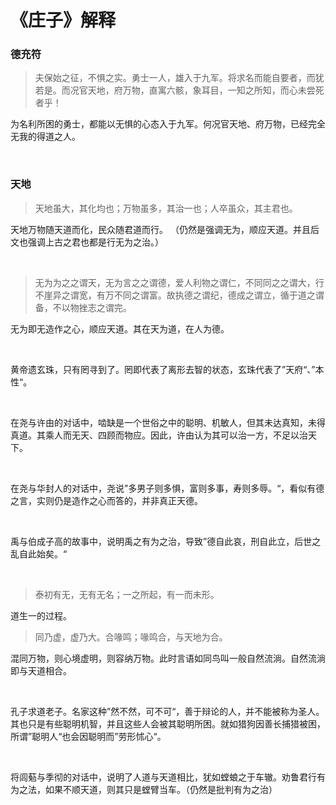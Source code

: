 # 《庄子》解释

### 德充符

> 夫保始之征，不惧之实。勇士一人，雄入于九军。将求名而能自要者，而犹若是。而况官天地，府万物，直寓六骸，象耳目，一知之所知，而心未尝死者乎！

为名利所困的勇士，都能以无惧的心态入于九军。何况官天地、府万物，已经完全无我的得道之人。

    

### 天地

> 天地虽大，其化均也；万物虽多，其治一也；人卒虽众，其主君也。

天地万物随天道而化，民众随君道而行。 （仍然是强调无为，顺应天道。并且后文也强调上古之君也都是行无为之治。）

    

> 无为为之之谓天，无为言之之谓德，爱人利物之谓仁，不同同之之谓大，行不崖异之谓宽，有万不同之谓富。故执德之谓纪，德成之谓立，循于道之谓备，不以物挫志之谓完。

无为即无造作之心，顺应天道。其在天为道，在人为德。

    

黄帝遗玄珠，只有罔寻到了。罔即代表了离形去智的状态，玄珠代表了”天府“、”本性“。

    

在尧与许由的对话中，啮缺是一个世俗之中的聪明、机敏人，但其未达真知，未得真道。其乘人而无天、四顾而物应。因此，许由认为其可以治一方，不足以治天下。

    

在尧与华封人的对话中，尧说”多男子则多惧，富则多事，寿则多辱。“，看似有德之言，实则仍是造作之心而答的，并非真正天德。

    

禹与伯成子高的故事中，说明禹之有为之治，导致”德自此哀，刑自此立，后世之乱自此始矣。“

    

> 泰初有无，无有无名；一之所起，有一而未形。

道生一的过程。

> 同乃虚，虚乃大。合喙鸣；喙鸣合，与天地为合。

混同万物，则心境虚明，则容纳万物。此时言语如同鸟叫一般自然流淌。自然流淌即与天道相合。

    

孔子求道老子。名家这种”然不然，可不可“，善于辩论的人，并不能被称为圣人。其也只是有些聪明机智，并且这些人会被其聪明所困。就如猎狗因善长捕猎被困，所谓”聪明人“也会因聪明而”劳形怵心“。

    

将闾葂与季彻的对话中，说明了人道与天道相比，犹如螳蜋之于车辙。劝鲁君行有为之法，如果不顺天道，则其只是螳臂当车。（仍然是批判有为之治）
